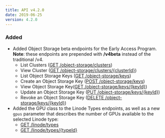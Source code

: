 ```yaml
---
title: API v4.2.0
date: 2019-06-25
version: 4.2.0
---
```


### Added

- Added Object Storage beta endpoints for the Early Access Program. **Note**: these endpoints are prepended with **/v4beta** instead of the traditional /v4.
    - List Clusters ([GET /object-storage/clusters](/docs/api/object-storage/clusters-list/))
    - View Cluster ([GET /object-storage/clusters/{clusterId}](/docs/api/object-storage/cluster-view/))
    - List Object Storage Keys ([GET /object-storage/keys](/docs/api/object-storage/object-storage-keys-list/))
    - Create an Object Storage Key ([POST /object-storage/keys](/docs/api/object-storage/object-storage-key-create/))
    - View Object Storage Key([GET /object-storage/keys/{keyId}](/docs/api/object-storage/object-storage-key-view/))
    - Update an Object Storage Key ([PUT /object-storage/keys/{keyId}](/docs/api/object-storage/object-storage-key-update/))
    - Revoke an Object Storage Key ([DELETE /object-storage/keys/{keyId}](/docs/api/object-storage/object-storage-key-revoke/))
- Added the GPU class to the Linode Types endpoints, as well as a new `gpus` parameter that describes the number of GPUs available to the selected Linode type:
    - [GET /linode/types](/docs/api/linode-types/types-list/)
    - [GET /linode/types/{typeId}](/docs/api/linode-types/type-view/)